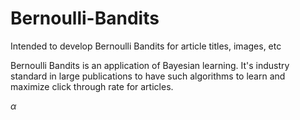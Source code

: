 # Bernoulli-Bandits
Intended to develop Bernoulli Bandits for article titles, images, etc 

Bernoulli Bandits is an application of Bayesian learning. It's industry standard in large publications to have such algorithms to learn and maximize click through rate for articles. 

$\alpha$

